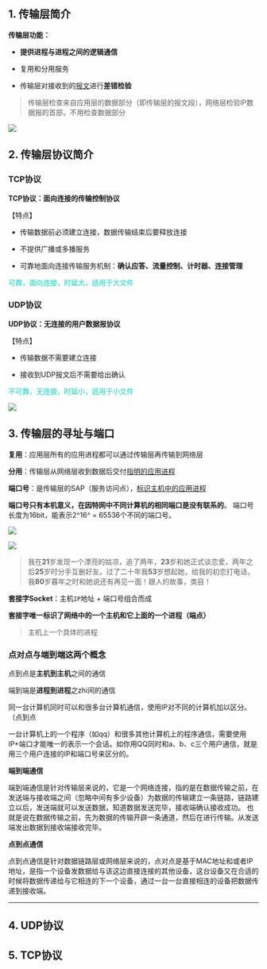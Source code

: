 ## 1. 传输层简介

**传输层功能：**

- **提供进程与进程之间的逻辑通信**

- 复用和分用服务

- 传输层对接收到的<u>报文</u>进行**差错检验**

> 传输层检查来自应用层的数据部分（即传输层的报文段），网络层检验IP数据报的首部，不用检查数据部分

![](https://iqqcode-blog.oss-cn-beijing.aliyuncs.com/imgs01/20200726153826.png)

## 2. 传输层协议简介

### TCP协议

**TCP协议：面向连接的传输控制协议**

【特点】

- 传输数据前必须建立连接，数据传输结束后要释放连接

- 不提供广播或多播服务

- 可靠地面向连接传输服务机制：**确认应答、流量控制、计时器、连接管理**

**<font color = #5cdbd3>可靠，面向连接，时延大，适用于大文件</font>**

### UDP协议

**UDP协议：无连接的用户数据报协议**

【特点】

- 传输数据不需要建立连接

- 接收到UDP报文后不需要给出确认

**<font color = #5cdbd3>不可靠，无连接，时延小，适用于小文件</font>**

![](https://iqqcode-blog.oss-cn-beijing.aliyuncs.com/imgs01/20200726154854.png)

## 3. 传输层的寻址与端口

**复用**：应用层所有的应用进程都可以通过传输层再传输到网络层

**分用**：传输层从网络层收到数据后交付<u>指明的应用进程</u>

**端口号**：是传输层的SAP（服务访问点），<u>标识主机中的应用进程</u>

**端口号只有本机意义，在因特网中不同计算机的相同端口是没有联系的**。
端口号长度为16bit，能表示2^16^ = 65536个不同的端口号。

![](https://iqqcode-blog.oss-cn-beijing.aliyuncs.com/imgs01/20200726160210.png)

![](https://iqqcode-blog.oss-cn-beijing.aliyuncs.com/imgs01/20200726160330.png)

> 我在**21**岁发现一个漂亮的姑凉，追了两年，**23**岁和她正式谈恋爱，两年之后**25**岁时分手互删好友。过了二十年我**53**岁想起她，给我的初恋打电话，我**80**岁暮年之时和她说还有再见一面！跟人的故事，类目！

**套接字Socket**：主机`IP`地址 + 端口号组合而成

**套接字唯一标识了网络中的一个主机和它上面的一个进程（端点）**

> 主机上一个具体的进程

### 点对点与端到端这两个概念

点到点是**主机到主机**之间的通信

端到端是**进程到进程**之zhi间的通信

同一台计算机同时可以和很多台计算机通信，使用IP对不同的计算机加以区分。（点到点

一台计算机上的一个程序（如qq）和很多其他计算机上的程序通信，需要使用IP+端口才能唯一的表示一个会话。如你用QQ同时和a、b、c三个用户通信，就是用三个用户连接的IP和端口号来区分的。

**端到端通信**

端到端通信是针对传输层来说的，它是一个网络连接，指的是在数据传输之前，在发送端与接收端之间（忽略中间有多少设备）为数据的传输建立一条链路，链路建立以后，发送端就可以发送数据，知道数据发送完毕，接收端确认接收成功。 也就是说在数据传输之前，先为数据的传输开辟一条通道，然后在进行传输。从发送端发出数据到接收端接收完毕。

**点到点通信**

点到点通信是针对数据链路层或网络层来说的，点对点是基于MAC地址和或者IP地址，是指一个设备发数据给与该这边直接连接的其他设备，这台设备又在合适的时候将数据传递给与它相连的下一个设备，通过一台一台直接相连的设备把数据传递到接收端。

-------------------

## 4. UDP协议

## 5. TCP协议
